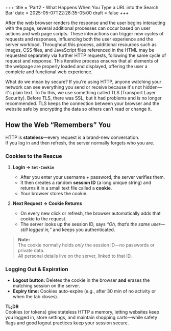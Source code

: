 +++
title = 'Part2 - What Happens When You Type a URL into the Search Bar'
date = 2025-05-07T22:28:35-05:00
draft = false
+++


After the web browser renders the response and the user begins interacting with the page, several additional processes can occur based on user actions and web page scripts. These interactions can trigger new cycles of requests and responses, influencing both the user experience and the server workload. Throughout this process, additional resources such as images, CSS files, and JavaScript files referenced in the HTML may be requested separately via further HTTP requests, following the same cycle of request and response. This iterative process ensures that all elements of the webpage are properly loaded and displayed, offering the user a complete and functional web experience.


What do we mean by secure? If you're using HTTP, anyone watching your network can see everything you send or receive because it's not hidden—it's plain text. To fix this, we use something called TLS (Transport Layer Security). Before TLS, there was SSL, but it had problems and is no longer recommended. TLS keeps the connection between your browser and the website safe by encrypting the data so others can’t read or change it.

## How the Web “Remembers” You

HTTP is **stateless**—every request is a brand-new conversation.  
If you log in and then refresh, the server normally forgets who you are.


### Cookies to the Rescue

1. **Login → `Set-Cookie`**  
   - After you enter your username + password, the server verifies them.  
   - It then creates a random **session ID** (a long unique string) and returns it in a small text file called a **cookie**.  
   - Your browser stores the cookie.

2. **Next Request → Cookie Returns**  
   - On every new click or refresh, the browser automatically adds that cookie to the request.  
   - The server looks up the session ID, says *“Oh, that’s the same user—still logged in,”* and keeps you authenticated.

> **Note:**  
> The cookie normally holds *only* the session ID—no passwords or private data.  
> All personal details live on the server, linked to that ID.


### Logging Out & Expiration

* **Logout button:** Deletes the cookie in the browser **and** erases the matching session on the server.  
* **Expiry time:** Cookies auto-expire (e.g., after 30 min of no activity or when the tab closes).

**TL;DR**  
Cookies (or tokens) give stateless HTTP a memory, letting websites keep you logged in, store settings, and maintain shopping carts—while safety flags and good logout practices keep your session secure.

